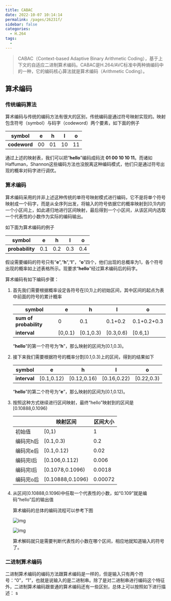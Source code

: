 ```yaml
---
title: CABAC
date: 2022-10-07 10:14:14
permalink: /pages/26231f/
sidebar: false
categories:
  - H.264
tags:
  - 
---
```


> CABAC（Context-based Adaptive Binary Arithmetic Coding），基于上下文的自适应二进制算术编码。CABAC是H.264/AVC标准中两种熵编码中的一种，它的编码核心算法就是算术编码（Arithmetic Coding）。

## 算术编码

### 传统编码算法

算术编码与传统的编码方法有很大的区别，传统编码是通过符号映射实现的。映射包含符号（symbol）与码字（codeword）两个要素，如下面的例子

| symbol       | e    | h    | l    | o    |
| ------------ | ---- | ---- | ---- | ---- |
| **codeword** | 00   | 01   | 10   | 11   |

通过上述的映射表，我们可以把“**hello**”编码成码流 **01 00 10 10 11**。而诸如Haffuman，Shannon这些编码方法也没脱离这种编码模式，他们只是通过符号出现的概率对码字进行调优。

### 算术编码

算术编码采用的并非上述这种传统的单符号映射模式进行编码，它不是将单个符号映射成一个码字，而是从全序列出发，将输入的符号依据它的概率映射到[0,1)内的一个小区间上，如此递归地进行区间映射，最后得到一个小区间，从该区间内选取一个代表性的小数作为实际的编码输出。

如下面为算术编码的例子

| symbol          | e    | h    | l    | o    |
| --------------- | ---- | ---- | ---- | ---- |
| **probability** | 0.1  | 0.2  | 0.3  | 0.4  |

假设需要编码的符号只有“**e**”,“**h**”,“**l**”，“**o**”四个，他们出现的总概率为1，各个符号出现的概率如上述表格所示。现要求“**hello**”经过算术编码后的码字。

算术编码有如下编码步骤：

1. 首先我们需要根据概率设定各符号在[0,1)上的初始区间，其中区间的起点为表中前面的符号的累计概率

   | **symbol**             | e       | h         | l         | o           |
   | ---------------------- | ------- | --------- | --------- | ----------- |
   | **sum of probability** | 0       | 0.1       | 0.1+0.2   | 0.1+0.2+0.3 |
   | **interval**           | [0,0.1) | [0.1,0.3) | [0.3,0.6) | [0.6,1)     |

   “**hello**”的第一个符号为“**h**”，那么映射的区间为[0.1,0.3)。

2. 接下来我们需要根据符号的概率分割[0.1,0.3)上的区间，得到的结果如下

   | **symbol**   | e          | h           | l           | o          |
   | ------------ | ---------- | ----------- | ----------- | ---------- |
   | **interval** | [0.1,0.12) | [0.12,0.16) | [0.16,0.22) | [0.22,0.3) |

   “**hello**”的第二个符号为“**e**”，那么映射的区间为[0.1,0.12)。

3. 按照这种方式继续进行区间映射，最终“hello”映射到的区间是[0.10888,0.1096)

   |           | 映射区间         | 区间大小 |
   | --------- | ---------------- | -------- |
   | 初始值    | [0,1)            | 1        |
   | 编码完h后 | [0.1,0.3)        | 0.2      |
   | 编码完e后 | [0.1,0.12)       | 0.02     |
   | 编码完l后 | [0.106,0.112)    | 0.006    |
   | 编码完l后 | [0.1078,0.1096)  | 0.0018   |
   | 编码完o后 | [0.10888,0.1096) | 0.00072  |

4. 从区间[0.10888,0.1096)中任取一个代表性的小数，如“0.109”就是编码“hello”后的输出值

   算术编码的总体的编码流程可以参考下图

   ![img](https://s2.loli.net/2022/10/26/ZCBMd27qRsOVDKb.png)

   ![img](https://s2.loli.net/2022/10/26/jzCkYvmw3R9o4bO.png)

   算术解码就只是需要判断代表性的小数在哪个区间，相应地就知道输入的符号了。

### 二进制算术编码

二进制算术编码的编码方法跟算术编码是一样的，但是输入只有两个符号：“0”，“1”，也就是说输入的是二进制串。除了是对二进制串进行编码这个特征外，二进制算术编码跟普通的算术编码还有一些区别，总体上可以按照如下进行描述：
s